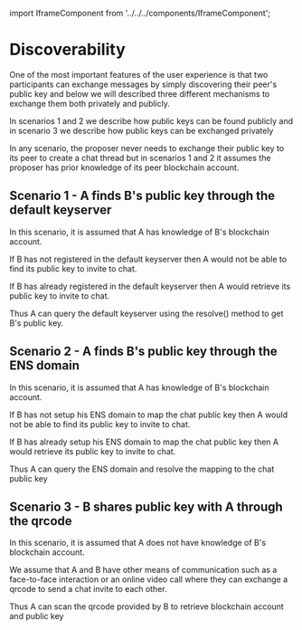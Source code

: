 import IframeComponent from '../../../components/IframeComponent';

# Discoverability

One of the most important features of the user experience is that two participants can exchange messages by simply discovering their peer's public key and below we will described three different mechanisms to exchange them both privately and publicly.

In scenarios 1 and 2 we describe how public keys can be found publicly and in scenario 3 we describe how public keys can be exchanged privately

In any scenario, the proposer never needs to exchange their public key to its peer to create a chat thread but in scenarios 1 and 2 it assumes the proposer has prior knowledge of its peer blockchain account.

## Scenario 1 - A finds B's public key through the default keyserver

In this scenario, it is assumed that A has knowledge of B's blockchain account.

If B has not registered in the default keyserver then A would not be able to find its public key to invite to chat.

If B has already registered in the default keyserver then A would retrieve its public key to invite to chat.

Thus A can query the default keyserver using the resolve() method to get B's public key.

## Scenario 2 - A finds B's public key through the ENS domain

In this scenario, it is assumed that A has knowledge of B's blockchain account.

If B has not setup his ENS domain to map the chat public key then A would not be able to find its public key to invite to chat.

If B has already setup his ENS domain to map the chat public key then A would retrieve its public key to invite to chat.

Thus A can query the ENS domain and resolve the mapping to the chat public key

## Scenario 3 - B shares public key with A through the qrcode

In this scenario, it is assumed that A does not have knowledge of B's blockchain account.

We assume that A and B have other means of communication such as a face-to-face interaction or an online video call where they can exchange a qrcode to send a chat invite to each other.

Thus A can scan the qrcode provided by B to retrieve blockchain account and public key

<IframeComponent />
